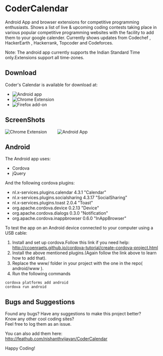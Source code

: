 # CoderCalendar
Android App and browser extensions for competitive programming enthusiasts.
Shows a list of live & upcoming coding contests taking place in various popular competitive programming websites with the facility to add them to your google calender.
Currently shows updates from Codechef , HackerEarth , Hackerrank, Topcoder and Codeforces.

Note: The android app  currently supports the Indian Standard Time only.Extensions support all time-zones.
  
## Download  
Coder's Calendar is  available for download at:
- ![Android app](https://play.google.com/store/apps/details?id=com.corphots.coderscalendar/)
- ![Chrome Extension](https://chrome.google.com/webstore/detail/coders-calendar/bageaffklfkikjigoclfgengklfnidll)
- ![Firefox add-on](https://addons.mozilla.org/en-US/firefox/addon/coder-calendar/)
  
  
## ScreenShots  
![Chrome Extension](http://i.imgur.com/DXbGuZz.png?1)&nbsp;&nbsp;&nbsp;&nbsp;&nbsp;&nbsp;&nbsp;&nbsp;
![Android App](http://i.imgur.com/Etf0yiU.png?1)
  
## Android
The Android app uses:
- Cordova
- jQuery
  
And the following cordova plugins:
- nl.x-services.plugins.calendar 4.3.1 "Calendar"
- nl.x-services.plugins.socialsharing 4.3.17 "SocialSharing"
- nl.x-services.plugins.toast 2.0.4 "Toast"
- org.apache.cordova.device 0.2.13 "Device"
- org.apache.cordova.dialogs 0.3.0 "Notification"
- org.apache.cordova.inappbrowser 0.6.0 "InAppBrowser"  
  
To test the app on an Android device connected to your computer using a USB cable:  
1. Install and set up cordova.Follow this link if you need help: http://ccoenraets.github.io/cordova-tutorial/create-cordova-project.html  
2. Install the above mentioned plugins.(Again follow the link above to learn how to add that).  
3. Replace the www/ folder in your project with the one in the repo( android/www ).  
4. Run the following commands  
```
cordova platforms add android
cordova run android
```
## Bugs and Suggestions  
Found any bugs? Have any suggestions to make this project better?  
Know any other cool coding sites?  
Feel free to log them as an issue.
  
You can also add them here:  
http://feathub.com/nishanthvijayan/CoderCalendar  
  
Happy Coding!  